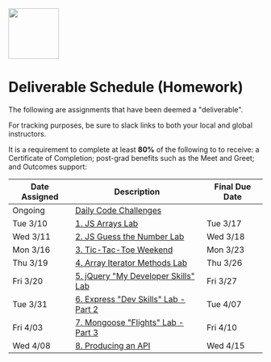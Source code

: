 <img src="https://i.imgur.com/2y0Lyzy.png" height="100">

# Deliverable Schedule (Homework)

The following are assignments that have been deemed a "deliverable".

For tracking purposes, be sure to slack links to both your local and global instructors.

It is a requirement to complete at least **80%** of the following to to receive: a Certificate of Completion; post-grad benefits such as the Meet and Greet; and Outcomes support:

|Date Assigned|Description| Final Due Date |
|---|---|---|
|Ongoing|[Daily Code Challenges](https://git.generalassemb.ly/SEI/js-code-challenges)| |
|Tue 3/10|[1. JS Arrays Lab](https://git.generalassemb.ly/SEI/dt-71/blob/master/units/1_front_end/w01/d2/04-js-arrays-lab.md)| Tue 3/17 |
|Wed 3/11|[2. JS Guess the Number Lab](https://git.generalassemb.ly/SEI/dt-71/blob/master/units/1_front_end/w01/d3/04-js-objects-lab.md)| Wed 3/18 |
|Mon 3/16|[3. Tic-Tac-Toe Weekend](https://git.generalassemb.ly/SEI/dt-71/tree/master/units/1_front_end/w02/d1/tic-tac-toe-weekend)| Mon 3/23 |
|Thu 3/19|[4. Array Iterator Methods Lab](https://git.generalassemb.ly/SEI/dt-71/blob/master/units/1_front_end/w02/d4/02-array-methods-lab.md)| Thu 3/26 |
|Fri 3/20|[5. jQuery "My Developer Skills" Lab](https://git.generalassemb.ly/SEI/dt-71/blob/master/units/1_front_end/w02/d5/04-jquery-lab.md)| Fri 3/27 |
|Tue 3/31|[6. Express "Dev Skills" Lab - Part 2](https://git.generalassemb.ly/SEI/dt-71/blob/master/units/2_full_stack/w04/d2/04-dev-skills-lab-part-2.md)| Tue 4/07 |
|Fri 4/03|[7. Mongoose "Flights" Lab - Part 3](https://git.generalassemb.ly/SEI/dt-71/blob/master/units/2_full_stack/w04/d5/mongoose-flights-lab-part-3.md)| Fri 4/10 |
| Wed 4/08 | [8. Producing an API](https://git.generalassemb.ly/SEI/dt-71/blob/master/units/2_full_stack/w05/d3/02-producing-api-lab/producing-api-lab.md) | Wed 4/15 |